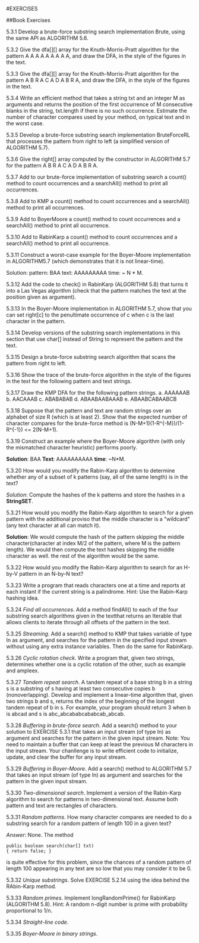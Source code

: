 #EXERCISES

##Book Exercises

5.3.1 Develop a brute-force substring search implementation Brute, using the same API as ALGORITHM 5.6.

5.3.2 Give the dfa[][] array for the Knuth-Morris-Pratt algorithm for the pattern A A A A A A A A A, and draw the DFA, in the style of the figures in the text.

5.3.3 Give the dfa[][] array for the Knuth-Morris-Pratt algorithm for the pattern A B R A C A D A B R A, and draw the DFA, in the style of the figures in the text.

5.3.4 Write an efficient method that takes a string txt and an integer M as arguments and returns the position of the first occurrence of M consecutive blanks in the string, txt.length if there is no such occurrence. Estimate the number of character compares used by your method, on typical text and in the worst case.

5.3.5 Develop a brute-force substring search implementation BruteForceRL that processes the pattern from right to left (a simplified version of ALGORITHM 5.7).

5.3.6 Give the right[] array computed by the constructor in ALGORITHM 5.7 for the pattern A B R A C A D A B R A.

5.3.7 Add to our brute-force implementation of substring search a count() method to count occurrences and a searchAll() method to print all occurrences.

5.3.8 Add to KMP a count() method to count occurrences and a searchAll() method to print all occurrences.

5.3.9 Add to BoyerMoore a count() method to count occurrences and a searchAll() method to print all occurrence.

5.3.10 Add to RabinKarp a count() method to count occurrences and a searchAll() method to print all occurrence.

5.3.11 Construct a worst-case example for the Boyer-Moore implementation in ALGORITHM5.7 (which demonstrates that it is not linear-time).

Solution: 
pattern: BAA
text: AAAAAAAAA
time: ~ N * M.

5.3.12 Add the code to check() in RabinKarp (ALGORITHM 5.8) that turns it into a Las Vegas algorithm (check that the pattern matches the text at the position given as argument).

5.3.13 In the Boyer-Moore implementation in ALGORITHM 5.7, show that you can set right[c] to the penultimate occurrence of c when c is the last character in the pattern.

5.3.14 Develop versions of the substring search implementations in this section that use char[] instead of String to represent the pattern and the text.

5.3.15 Design a brute-force substring search algorithm that scans the pattern from right to left.

5.3.16 Show the trace of the brute-force algorithm in the style of the figures in the text for the following pattern and text strings.

5.3.17 Draw the KMP DFA for the the following pattern strings.
a. AAAAAAB
b. AACAAAB
c. ABABABAB
d. ABAABAABAAAB
e. ABAABCABAABCB

5.3.18 Suppose that the pattern and text are random strings over an alphabet of size R (which is at least 2). Show that the expected number of character compares for the brute-force method is (N-M+1)(1-R^{-M})/(1-R^{-1}) <= 2(N-M+1).


5.3.19 Construct an example where the Boyer-Moore algorithm (with only the mismatched character heuristic) performs poorly.

**Solution**: BAA
**Text**: AAAAAAAAAA
**time**: ~N*M.

5.3.20 How would you modify the Rabin-Karp algorithm to determine whether any of a subset of k patterns (say, all of the same length) is in the text?

_Solution_: Compute the hashes of the k patterns and store the hashes in a **StringSET**.

5.3.21 How would you modify the Rabin-Karp algorithm to search for a given pattern with the additional proviso that the middle character is a "wildcard" (any text character at all can match it).

**Solution**: We would compute the hash of the pattern skipping the middle character(character at index M/2 of the pattern, where M is the pattern length).
We would then compute the text hashes skipping the middle character as well. the rest of the algorithm would be the same.


5.3.22 How would you modify the Rabin-Karp algorithm to search for an H-by-V pattern in an N-by-N text?

5.3.23 Write a program that reads characters one at a time and reports at each instant if the current string is a palindrome. Hint: Use the Rabin-Karp hashing idea.

5.3.24 _Find all occurrences_. Add a method findAll() to each of the four substring search algorithms given in the textthat returns an Iterable<Integer> that allows clients to iterate through all offsets of the pattern in the text.

5.3.25 _Streaming_. Add a search() method to KMP that takes variable of type In as argument, and searches for the pattern in the specified input stream without using any extra instance variables. Then do the same for RabinKarp.

5.3.26 _Cyclic rotation check_. Write a program that, given two strings, determines whether one is a cyclic rotation of the other, such as example and ampleex.

5.3.27 _Tandem repeat search_. A tandem repeat of a base string b in a string s is a substring of s having at least two consecutive copies b (nonoverlapping). Develop and implement a linear-time algorithm that, given two strings b and s, returns the index of the beginning of the longest tandem repeat of b in s. For example, your program should return 3 when b is abcad and s is abc_abcababcababcab_abcab.

5.3.28 _Buffering in brute-force search_. Add a search() method to your solution to EXERCISE 5.3.1 that takes an input stream (of type In) as argument and searches for the pattern in the given input stream. Note: You need to maintain a buffer that can keep at least the previous M characters in the input stream. Your chanllenge is to write efficient code to initialize, update, and clear the buffer for any input stream.

5.3.29 _Buffering in Boyer-Moore_. Add a search() method to ALGORITHM 5.7 that takes an input stream (of type In) as argument and searches for the pattern in the given input stream.

5.3.30 _Two-dimensional search_. Implement a version of the Rabin-Karp algorithm to search for patterns in two-dimensional text. Assume both pattern and text are rectangles of characters.

5.3.31 _Random patterns_. How many character compares are needed to do a substring search for a random pattern of length 100 in a given text?

_Answer_: None. The method
```
public boolean search(char[] txt)
{ return false; }

```
is quite effective for this problem, since the chances of a random pattern of length 100 appearing in any text are so low that you may consider it to be 0.

5.3.32 _Unique substrings_. Solve EXERCISE 5.2.14 using the idea behind the RAbin-Karp method.

5.3.33 _Random primes_. Implement longRandomPrime() for RabinKarp (ALGORITHM 5.8). Hint: A random n-digit number is prime with probability proportional to 1/n.

5.3.34 _Straight-line code_.

5.3.35 _Boyer-Moore in binary strings_.

















